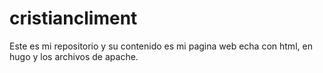 # cristiancliment
Este es mi repositorio y su contenido es mi pagina web echa con html, en hugo y los archivos de apache.
